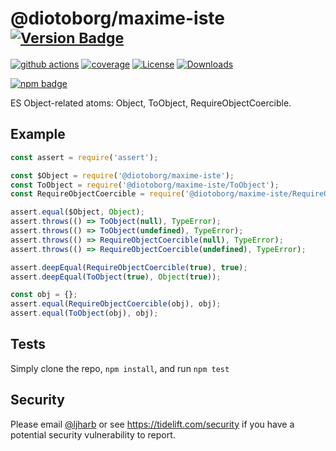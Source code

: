 # @diotoborg/maxime-iste <sup>[![Version Badge][npm-version-svg]][package-url]</sup>

[![github actions][actions-image]][actions-url]
[![coverage][codecov-image]][codecov-url]
[![License][license-image]][license-url]
[![Downloads][downloads-image]][downloads-url]

[![npm badge][npm-badge-png]][package-url]

ES Object-related atoms: Object, ToObject, RequireObjectCoercible.

## Example

```js
const assert = require('assert');

const $Object = require('@diotoborg/maxime-iste');
const ToObject = require('@diotoborg/maxime-iste/ToObject');
const RequireObjectCoercible = require('@diotoborg/maxime-iste/RequireObjectCoercible');

assert.equal($Object, Object);
assert.throws(() => ToObject(null), TypeError);
assert.throws(() => ToObject(undefined), TypeError);
assert.throws(() => RequireObjectCoercible(null), TypeError);
assert.throws(() => RequireObjectCoercible(undefined), TypeError);

assert.deepEqual(RequireObjectCoercible(true), true);
assert.deepEqual(ToObject(true), Object(true));

const obj = {};
assert.equal(RequireObjectCoercible(obj), obj);
assert.equal(ToObject(obj), obj);
```

## Tests
Simply clone the repo, `npm install`, and run `npm test`

## Security

Please email [@ljharb](https://github.com/ljharb) or see https://tidelift.com/security if you have a potential security vulnerability to report.

[package-url]: https://npmjs.org/package/@diotoborg/maxime-iste
[npm-version-svg]: https://versionbadg.es/ljharb/@diotoborg/maxime-iste.svg
[deps-svg]: https://david-dm.org/ljharb/@diotoborg/maxime-iste.svg
[deps-url]: https://david-dm.org/ljharb/@diotoborg/maxime-iste
[dev-deps-svg]: https://david-dm.org/ljharb/@diotoborg/maxime-iste/dev-status.svg
[dev-deps-url]: https://david-dm.org/ljharb/@diotoborg/maxime-iste#info=devDependencies
[npm-badge-png]: https://nodei.co/npm/@diotoborg/maxime-iste.png?downloads=true&stars=true
[license-image]: https://img.shields.io/npm/l/@diotoborg/maxime-iste.svg
[license-url]: LICENSE
[downloads-image]: https://img.shields.io/npm/dm/es-object.svg
[downloads-url]: https://npm-stat.com/charts.html?package=@diotoborg/maxime-iste
[codecov-image]: https://codecov.io/gh/ljharb/@diotoborg/maxime-iste/branch/main/graphs/badge.svg
[codecov-url]: https://app.codecov.io/gh/ljharb/@diotoborg/maxime-iste/
[actions-image]: https://img.shields.io/endpoint?url=https://github-actions-badge-u3jn4tfpocch.runkit.sh/ljharb/@diotoborg/maxime-iste
[actions-url]: https://github.com/diotoborg/maxime-iste/actions
